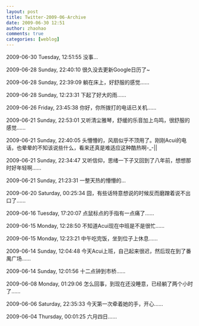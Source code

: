 ```yaml
---
layout: post
title: Twitter-2009-06-Archive
date: 2009-06-30 12:51
author: zhaohao
comments: true
categories: [weblog]
---
```

2009-06-30 Tuesday, 12:51:55 没事…

2009-06-28 Sunday, 22:40:10 很久没去更新Google日历了~

2009-06-28 Sunday, 22:39:09 躺在床上，好舒服的感觉……

2009-06-28 Sunday, 12:23:31 下起了好大的雨……

2009-06-26 Friday, 23:45:38 你好，你所拨打的电话已关机……

2009-06-21 Sunday, 22:53:01 又听清尘雅琴，舒缓的乐音加上鸟鸣，很舒服的感觉……

2009-06-21 Sunday, 22:40:05 头懵懵的，风扇似乎不顶用了。刚刚Acui的电话，也晕晕的不知该说些什么，看来还真是难适应这种酷热啊-_-||

2009-06-21 Sunday, 22:34:47 又听信仰，思绪一下子又回到了八年前，想想那时好年轻啊……

2009-06-21 Sunday, 21:23:31 一整天热的懵懵的…

2009-06-20 Saturday, 00:25:34 囧，有些话特意想说的时候反而磨蹭着说不出口了……

2009-06-16 Tuesday, 17:20:07 点鼠标点的手指有一点痛了……

2009-06-15 Monday, 12:28:50 不知道Acui现在中班是不是很忙……

2009-06-15 Monday, 12:23:21 中午吃完饭，坐到位子上休息……

2009-06-14 Sunday, 12:04:48 今天Acui上班，自己起来很迟，然后现在到了番禺广场……

2009-06-14 Sunday, 12:01:56 十二点钟到市桥……

2009-06-08 Monday, 01:29:06 怎么回事，到现在还没睡意，已经躺了两个小时了……

2009-06-06 Saturday, 22:35:33 今天第一次牵着她的手，开心……

2009-06-04 Thursday, 00:01:25 六月四日……
